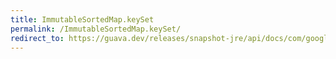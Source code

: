```yaml
---
title: ImmutableSortedMap.keySet
permalink: /ImmutableSortedMap.keySet/
redirect_to: https://guava.dev/releases/snapshot-jre/api/docs/com/google/common/collect/ImmutableSortedMap.html#keySet--
---
```

